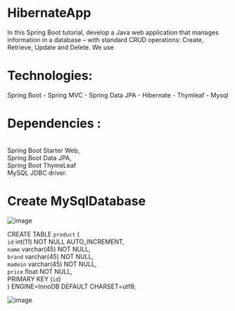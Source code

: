 # HibernateApp
In this Spring Boot tutorial,  develop a Java web application that manages information in a database – with standard CRUD operations: Create, Retrieve, Update and Delete. We use 

# Technologies:

Spring Boot - Spring MVC - Spring Data JPA -  Hibernate - Thymleaf - Mysql
 
# Dependencies : 

   <br> Spring Boot Starter Web, 
   <br>Spring Boot Data JPA, 
   <br> Spring Boot ThymeLeaf
   <br>MySQL JDBC driver.
  
  # Create MySqlDatabase
  
  ![image](https://user-images.githubusercontent.com/46952459/112082049-7b09bd80-8ba6-11eb-9538-cfc9846a3bbd.png)
  
  CREATE TABLE `product` (
  <br>`id` int(11) NOT NULL AUTO_INCREMENT,
 <br> `name` varchar(45) NOT NULL,
 <br> `brand` varchar(45) NOT NULL,
 <br> `madein` varchar(45) NOT NULL,
 <br> `price` float NOT NULL,
 <br> PRIMARY KEY (`id`)
<br>) ENGINE=InnoDB DEFAULT CHARSET=utf8;

![image](https://user-images.githubusercontent.com/46952459/112083405-ca50ed80-8ba8-11eb-9384-4ad765bcabda.png)
